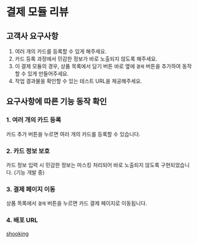 # 결제 모듈 리뷰

## 고객사 요구사항

1. 여러 개의 카드를 등록할 수 있게 해주세요.
2. 카드 등록 과정에서 민감한 정보가 바로 노출되지 않도록 해주세요.
3. 이 결제 모듈의 경우, 상품 목록에서 담기 버튼 바로 옆에 `결제` 버튼을 추가하여 동작할 수 있게 만들어주세요.
4. 작업 결과물을 확인할 수 있는 테스트 URL을 제공해주세요.

## 요구사항에 따른 기능 동작 확인

### 1. 여러 개의 카드 등록

카드 추가 버튼을 누르면 여러 개의 카드를 등록할 수 있습니다.

### 2. 카드 정보 보호

카드 정보 입력 시 민감한 정보는 마스킹 처리되어 바로 노출되지 않도록 구현되었습니다. (기능 개발 중)

### 3. 결제 페이지 이동

상품 목록에서 `결제` 버튼을 누르면 카드 결제 페이지로 이동됩니다.

### 4. 배포 URL

[shooking](https://shooking.vercel.app/)
